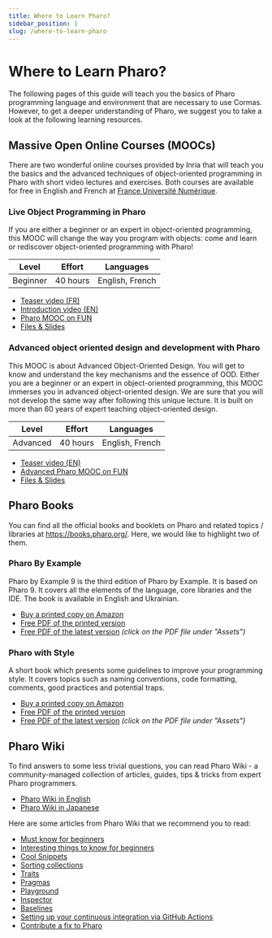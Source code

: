 ```yaml
---
title: Where to Learn Pharo?
sidebar_position: 1
slug: /where-to-learn-pharo
---
```


# Where to Learn Pharo?

The following pages of this guide will teach you the basics of Pharo programming language and environment that are necessary to use Cormas.
However, to get a deeper understanding of Pharo, we suggest you to take a look at the following learning resources.

## Massive Open Online Courses (MOOCs)

There are two wonderful online courses provided by Inria that will teach you the basics and the advanced techniques of object-oriented programming in Pharo with short video lectures and exercises. Both courses are available for free in English and French at [France Université Numérique](https://www.fun-mooc.fr). 

### Live Object Programming in Pharo

If you are either a beginner or an expert in object-oriented programming, this MOOC will change the way you program with objects: come and learn or rediscover object-oriented programming with Pharo!

| Level | Effort | Languages |
|---|---|---|
| Beginner | 40 hours | English, French |

- [Teaser video (FR)](https://youtu.be/rI_-gadMvnE)
- [Introduction video (EN)](https://youtu.be/JUKIjdjGjBU)
- [Pharo MOOC on FUN](https://www.fun-mooc.fr/en/courses/live-object-programming-pharo/)
- [Files & Slides](https://mooc.pharo.org/)

### Advanced object oriented design and development with Pharo

This MOOC is about Advanced Object-Oriented Design. You will get to know and understand the key mechanisms and the essence of OOD. Either you are a beginner or an expert in object-oriented programming, this MOOC immerses you in advanced object-oriented design. We are sure that you will not develop the same way after following this unique lecture. It is built on more than 60 years of expert teaching object-oriented design.

| Level | Effort | Languages |
|---|---|---|
| Advanced | 40 hours | English, French |

- [Teaser video (EN)](https://youtu.be/3A6tLsf4-q0)
- [Advanced Pharo MOOC on FUN](https://www.fun-mooc.fr/en/courses/advanced-object-oriented-design-and-development-with-pharo/)
- [Files & Slides](https://advanced-design-mooc.pharo.org/)

## Pharo Books

You can find all the official books and booklets on Pharo and related topics / libraries at https://books.pharo.org/. Here, we would like to highlight two of them.

### Pharo By Example

Pharo by Example 9 is the third edition of Pharo by Example. It is based on Pharo 9. It covers all the elements of the language, core libraries and the IDE. The book is available in English and Ukrainian.

- [Buy a printed copy on Amazon](https://www.amazon.fr/dp/2322394106/)
- [Free PDF of the printed version](https://books.pharo.org/pharo-by-example9/)
- [Free PDF of the latest version](https://github.com/SquareBracketAssociates/NewPharoByExample9/releases/tag/latest) _(click on the PDF file under "Assets")_

### Pharo with Style

A short book which presents some guidelines to improve your programming style. It covers topics such as naming conventions, code formatting, comments, good practices and potential traps.

- [Buy a printed copy on Amazon](https://www.amazon.fr/dp/232218201X/)
- [Free PDF of the printed version](https://books.pharo.org/booklet-WithStyle/)
- [Free PDF of the latest version](https://github.com/SquareBracketAssociates/Booklet-PharoWithStyle/releases/tag/latest) _(click on the PDF file under "Assets")_

## Pharo Wiki

To find answers to some less trivial questions, you can read Pharo Wiki - a community-managed collection of articles, guides, tips & tricks from expert Pharo programmers.

- [Pharo Wiki in English](https://github.com/pharo-open-documentation/pharo-wiki)
- [Pharo Wiki in Japanese](https://github.com/pharo-open-documentation/pharo-wiki-jp)

Here are some articles from Pharo Wiki that we recommend you to read:

- [Must know for beginners](https://github.com/pharo-open-documentation/pharo-wiki/blob/master/General/MustKnowForBeginners.md)
- [Interesting things to know for beginners](https://github.com/pharo-open-documentation/pharo-wiki/blob/master/General/InterestingsToKnowForBeginners.md)
- [Cool Snippets](https://github.com/pharo-open-documentation/pharo-wiki/blob/master/General/CoolSnippets.md)
- [Sorting collections](https://github.com/pharo-open-documentation/pharo-wiki/blob/master/General/SortingCollections.md)
- [Traits](https://github.com/pharo-open-documentation/pharo-wiki/blob/master/General/Traits.md)
- [Pragmas](https://github.com/pharo-open-documentation/pharo-wiki/blob/master/General/Pragmas.md)
- [Playground](https://github.com/pharo-open-documentation/pharo-wiki/blob/master/General/Playground.md)
- [Inspector](https://github.com/pharo-open-documentation/pharo-wiki/blob/master/General/Inspector.md)
- [Baselines](https://github.com/pharo-open-documentation/pharo-wiki/blob/master/General/Baselines.md)
- [Setting up your continuous integration via GitHub Actions](https://github.com/pharo-open-documentation/pharo-wiki/blob/master/General/GithubActions.md)
- [Contribute a fix to Pharo](https://github.com/pharo-project/pharo/wiki/Contribute-a-fix-to-Pharo)
